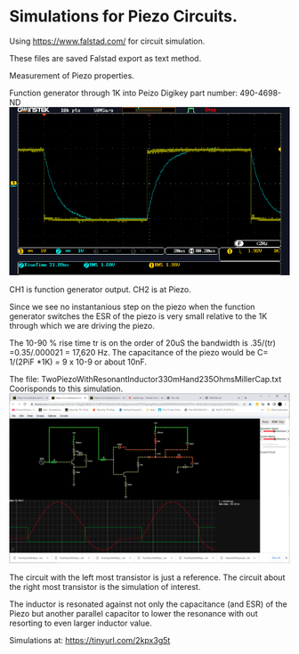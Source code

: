 # Simulations for Piezo Circuits.


Using https://www.falstad.com/ for circuit simulation.

These files are saved Falstad export as text method.


Measurement of Piezo properties.

Function generator through 1K into Peizo  Digikey part number: 490-4698-ND 
![StepIntoPiezoThrough1K.png](StepIntoPiezoThrough1K.png)

CH1 is function generator output.
CH2 is at Piezo.

Since we see no instantanious step on the piezo when the function generator switches the ESR of the piezo is very small relative to the 1K through which we are driving the piezo.

The 10-90 % rise time tr is on the order of 20uS the bandwidth is .35/(tr) =0.35/.000021 = 17,620 Hz.
The capacitance of the piezo would be C= 1/(2PiF *1K) = 9 x 10-9 or about 10nF.

The file: TwoPiezoWithResonantInductor330mHand235OhmsMillerCap.txt
Coorisponds to this simulation.
![ScreenShotTwoPiezoWithResonantInductor330mHand235OhmsMillerCap.png](ScreenShotTwoPiezoWithResonantInductor330mHand235OhmsMillerCap.png)

The circuit with the left most transistor is just a reference. The circuit about the right most transistor is the simulation of interest.

The inductor is resonated against not only the capacitance (and ESR) of the Piezo but another parallel capacitor to lower the resonance with out resorting to even larger inductor value.

Simulations at: https://tinyurl.com/2kpx3g5t
